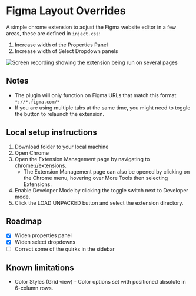 # Figma Layout Overrides

A simple chrome extension to adjust the Figma website editor in a few areas, these are defined in `inject.css`:
1. Increase width of the Properties Panel
2. Increase width of Select Dropdown panels

![Screen recording showing the extension being run on several pages](demo-extension.gif)

## Notes
* The plugin will only function on Figma URLs that match this format `*://*.figma.com/*`
* If you are using multiple tabs at the same time, you might need to toggle the button to relaunch the extension.

## Local setup instructions
1. Download folder to your local machine
2. Open Chrome
3. Open the Extension Management page by navigating to chrome://extensions.
   - The Extension Management page can also be opened by clicking on the Chrome menu, hovering over More Tools then selecting Extensions.
4. Enable Developer Mode by clicking the toggle switch next to Developer mode.
5. Click the LOAD UNPACKED button and select the extension directory.


## Roadmap
- [x] Widen properties panel
- [x] Widen select dropdowns
- [ ] Correct some of the quirks in the sidebar

## Known limitations
* Color Styles (Grid view) - Color options set with positioned absolute in 6-column rows.
